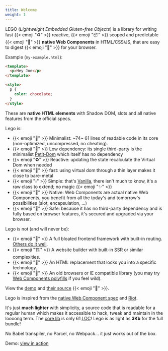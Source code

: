 ```yaml
---
title: Welcome
weight: 1
---
```


LEGO (_Lightweight Embedded Gluten-free Objects_) is a library for writing fast {{< emoji "♻️" >}} reactive, {{< emoji "📦" >}} scoped and predictable {{< emoji "🏡" >}} **native Web Components** in HTML/CSS/JS, that are easy to digest {{< emoji "🌱" >}} for your browser.

Example (`my-example.html`):

```html
<template>
  <p>Hey Joe</p>
</template>

<style>
  p {
    color: chocolate;
  }
</style>
```

These are **native HTML elements** with Shadow DOM, slots and all native features from the official specs.

Lego is:

- {{< emoji "👙" >}} Minimalist: ~74~ 61 lines of readable code in its core (non-optimized, uncompressed, no cheating).
- {{< emoji "🌱" >}} Low dependency: its single third-party is the minimalist [Petit-Dom](https://github.com/yelouafi/petit-dom) which itself has no dependency
- {{< emoji "♻️" >}} Reactive: updating the state recalculate the Virtual Dom when needed
- {{< emoji "🚀" >}} fast: using virtual dom through a thin layer makes it close to bare-metal
- {{< emoji "💧" >}} Simple: that's [Vanilla](http://vanilla-js.com/), there isn't much to know, it's a raw class to extend; no magic {{< emoji "✨" >}}
- {{< emoji "🏡" >}} Native: Web Components are actual native Web Components, you benefit from all the today's and tomorrow's possibilities (slot, encapsulation, …)
- {{< emoji "🦺" >}} Safe: because it has no third-party dependency and is
  fully based on browser features, it's secured and upgraded
  via your browser.

Lego is not (and will never be):

- {{< emoji "🏯" >}} A full bloated frontend framework with built-in routing. [Others do it well](https://github.com/visionmedia/page.js).
- {{< emoji "🏗" >}} A website builder with built-in SSR or similar complexities.
- {{< emoji "🔐" >}} An HTML replacement that locks you into a specific technology.
- {{< emoji "🧓" >}} An old browsers or IE compatible library (you may try [Web Components polyfills](https://github.com/webcomponents/polyfills) if you feel wild).

View the [demo](https://polight.github.io/lego-demo/) and [their source](https://github.com/Polight/lego-demo) {{< emoji "🧪" >}}.

Lego is inspired from the [native Web Component spec](https://developer.mozilla.org/en-US/docs/Web/Web_Components) and [Riot](https://riot.js.org/).

It's just **much lighter** with simplicity, a source code that is readable for a regular human which makes it accessible to hack, tweak and maintain in the loooong term.
The [core lib](https://github.com/Polight/lego/blob/master/src/lib/Component.js) is only 61 <abbr title="Lines Of Code">LOC</abbr>!
Lego is as light as **3Kb** for the full bundle!

No Babel transpiler, no Parcel, no Webpack… it just works out of the box.

Demo: [view in action](https://polight.github.io/lego-demo/)
